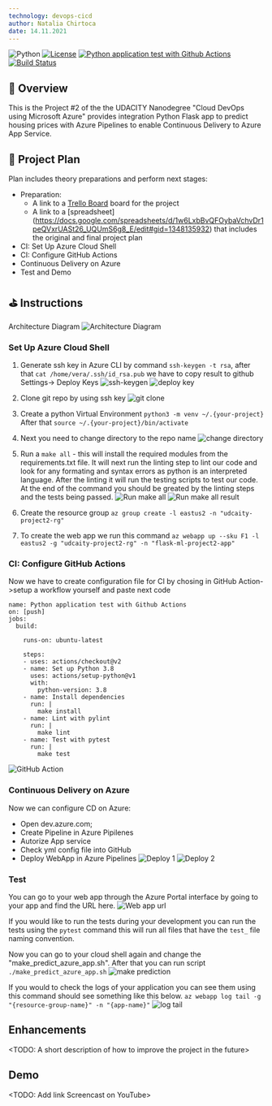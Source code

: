 ```yaml
---
technology: devops-cicd
author: Natalia Chirtoca
date: 14.11.2021
---
```


![Python](https://img.shields.io/badge/python-v3.8+-blue.svg)
[![License](https://img.shields.io/badge/license-MIT-blue.svg)](https://opensource.org/licenses/MIT)
[![Python application test with Github Actions](https://github.com/kirtoka/Azure-Cloud-DevOps-Project2/actions/workflows/pythonapp.yml/badge.svg)](https://github.com/kirtoka/Azure-Cloud-DevOps-Project2/actions/workflows/pythonapp.yml)
[![Build Status](https://dev.azure.com/VeraChirtoca/Flask-ML-Deploy/_apis/build/status/kirtoka.Azure-Cloud-DevOps-Project2?branchName=main)](https://dev.azure.com/VeraChirtoca/Flask-ML-Deploy/_build/latest?definitionId=2&branchName=main)



## 🌻 Overview
This is the Project #2 of the the UDACITY Nanodegree "Cloud DevOps using Microsoft Azure" provides integration Python Flask app to predict housing prices with Azure Pipelines to enable Continuous Delivery to Azure App Service.

## 💼 Project Plan
Plan includes theory preparations and perform next stages:
* Preparation:
    - A link to a [Trello Board](https://trello.com/b/HPLTx4cX/project2) board for the project 
    - A link to a [spreadsheet] (https://docs.google.com/spreadsheets/d/1w6LxbBvQFOybaVchvDr1peQVxrUASt26_UQUmS6g8_E/edit#gid=1348135932) that includes the original and final project plan 
* CI: Set Up Azure Cloud Shell
* CI: Configure GitHub Actions
* Continuous Delivery on Azure
* Test and Demo

## ⛳ Instructions
Architecture Diagram
![Architecture Diagram](./screenshots/Screenshot_6.png "Architecture Diagram")

### Set Up Azure Cloud Shell
1. Generate ssh key in Azure CLI by command `ssh-keygen -t rsa`, after that `cat /home/vera/.ssh/id_rsa.pub`
we have to copy result to github Settings-> Deploy Keys
![ssh-keygen](./screenshots/Screenshot_7.png "ssh-keygen")
![deploy key](./screenshots/Screenshot_8.png "deploy key")

2. Clone git repo by using ssh key
![git clone](./screenshots/Screenshot_10.png "git clone")

3. Create a python Virtual Environment `python3 -m venv ~/.{your-project}` After that `source ~/.{your-project}/bin/activate`

4. Next you need to change directory to the repo name
![change directory](./screenshots/Screenshot_11.png "change directory")

5. Run a `make all` - this will install the required modules from the requirements.txt file. It will next run the linting step to lint our code and look for any formating and syntax errors as python is an interpreted language. After the linting it will run the testing scripts to test our code. At the end of the command you should be greated by the linting steps and the tests being passed.
![Run make all](./screenshots/Screenshot_12.png "Run make all")
![Run make all result](./screenshots/Screenshot_14.png "Run make all result")

6. Create the resource group `az group create -l eastus2 -n "udcaity-project2-rg"` 

7. To create the web app we run this command `az webapp up --sku F1 -l eastus2 -g "udcaity-project2-rg" -n "flask-ml-project2-app"` 

### CI: Configure GitHub Actions
Now we have to create configuration file for CI by chosing in GitHub Action->setup a workflow yourself and paste next code 
```
name: Python application test with Github Actions
on: [push]
jobs:
  build:

    runs-on: ubuntu-latest

    steps:
    - uses: actions/checkout@v2
    - name: Set up Python 3.8
      uses: actions/setup-python@v1
      with:
        python-version: 3.8
    - name: Install dependencies
      run: |
        make install
    - name: Lint with pylint
      run: |
        make lint
    - name: Test with pytest
      run: |
        make test
```
![GitHub Action](./screenshots/Screenshot_2.png "GitHub Action")

### Continuous Delivery on Azure
Now we can configure CD on Azure:
 * Open dev.azure.com;
 * Create Pipeline in Azure Pipilenes
 * Autorize App service  
 * Check yml config file into GitHub
 * Deploy WebApp in Azure Pipelines
 ![Deploy 1](./screenshots/Screenshot_18.png "Deploy 1")
 ![Deploy 2](./screenshots/Screenshot_19.png "Deploy 2")

### Test
 You can go to your web app through the Azure Portal interface by going to your app and find the URL here. 
 ![Web app url](./screenshots/Screenshot_3.png "Web App Url Screenshot")
 
 If you would like to run the tests during your development you can run the tests using the `pytest` command this will run all files that have the `test_` file naming convention.

 Now you can go to your cloud shell again and change the "make_predict_azure_app.sh". After that you can run script `./make_predict_azure_app.sh`
 ![make prediction](./screenshots/Screenshot_20.png "make prediction")

 If you would to check the logs of your application you can see them using this command should see something like this below. `az webapp log tail -g "{resource-group-name}" -n "{app-name}"`
 ![log tail](./screenshots/Screenshot_4.png "log tail")


## Enhancements

<TODO: A short description of how to improve the project in the future>

## Demo 

<TODO: Add link Screencast on YouTube>


